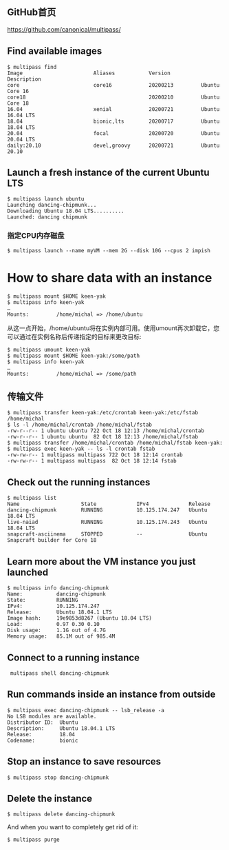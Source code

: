## GitHub首页

https://github.com/canonical/multipass/

## Find available images

```
$ multipass find
Image                       Aliases           Version          Description
core                        core16            20200213         Ubuntu Core 16
core18                                        20200210         Ubuntu Core 18
16.04                       xenial            20200721         Ubuntu 16.04 LTS
18.04                       bionic,lts        20200717         Ubuntu 18.04 LTS
20.04                       focal             20200720         Ubuntu 20.04 LTS
daily:20.10                 devel,groovy      20200721         Ubuntu 20.10
```





## Launch a fresh instance of the current Ubuntu LTS

```
$ multipass launch ubuntu
Launching dancing-chipmunk...
Downloading Ubuntu 18.04 LTS..........
Launched: dancing chipmunk
```



### 指定CPU内存磁盘

```shell
$ multipass launch --name myVM --mem 2G --disk 10G --cpus 2 impish
```



# How to share data with an instance

```nohighlight
$ multipass mount $HOME keen-yak
$ multipass info keen-yak
…
Mounts:         /home/michal => /home/ubuntu
```

从这一点开始，/home/ubuntu将在实例内部可用。使用umount再次卸载它，您可以通过在实例名称后传递指定的目标来更改目标:

```nohighlight
$ multipass umount keen-yak
$ multipass mount $HOME keen-yak:/some/path
$ multipass info keen-yak                
…
Mounts:         /home/michal => /some/path
```



## 传输文件

```nohighlight
$ multipass transfer keen-yak:/etc/crontab keen-yak:/etc/fstab /home/michal
$ ls -l /home/michal/crontab /home/michal/fstab
-rw-r--r-- 1 ubuntu ubuntu 722 Oct 18 12:13 /home/michal/crontab
-rw-r--r-- 1 ubuntu ubuntu  82 Oct 18 12:13 /home/michal/fstab
$ multipass transfer /home/michal/crontab /home/michal/fstab keen-yak:
$ multipass exec keen-yak -- ls -l crontab fstab
-rw-rw-r-- 1 multipass multipass 722 Oct 18 12:14 crontab
-rw-rw-r-- 1 multipass multipass  82 Oct 18 12:14 fstab
```



## Check out the running instances

```
$ multipass list
Name                    State             IPv4             Release
dancing-chipmunk        RUNNING           10.125.174.247   Ubuntu 18.04 LTS
live-naiad              RUNNING           10.125.174.243   Ubuntu 18.04 LTS
snapcraft-asciinema     STOPPED           --               Ubuntu Snapcraft builder for Core 18
```





## Learn more about the VM instance you just launched

```
$ multipass info dancing-chipmunk
Name:           dancing-chipmunk
State:          RUNNING
IPv4:           10.125.174.247
Release:        Ubuntu 18.04.1 LTS
Image hash:     19e9853d8267 (Ubuntu 18.04 LTS)
Load:           0.97 0.30 0.10
Disk usage:     1.1G out of 4.7G
Memory usage:   85.1M out of 985.4M
```



## Connect to a running instance

```
 multipass shell dancing-chipmunk
```





## Run commands inside an instance from outside

```
$ multipass exec dancing-chipmunk -- lsb_release -a
No LSB modules are available.
Distributor ID:  Ubuntu
Description:     Ubuntu 18.04.1 LTS
Release:         18.04
Codename:        bionic
```



## Stop an instance to save resources

```
$ multipass stop dancing-chipmunk
```



## Delete the instance

```
$ multipass delete dancing-chipmunk
```

And when you want to completely get rid of it:

```
$ multipass purge
```

